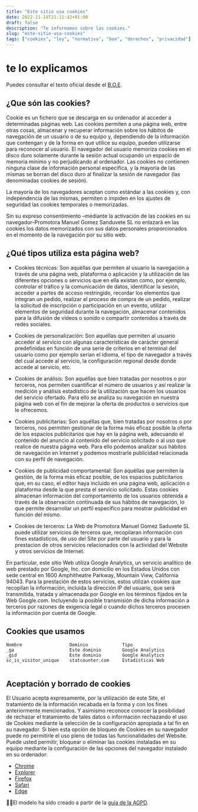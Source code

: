 ```yaml
---
title: "Este sitio usa cookies"
date: 2022-11-19T21:11:42+01:00
draft: false
description: "Te informamos sobre las cookies."
slug: "este-sitio-usa-cookies"
tags: ["cookies", "ley", "normativa", "boe", "derechos", "privacidad"]
---
```


# te lo explicamos

Puedes consultar el texto oficial desde el [B.O.E](https://www.boe.es/eli/es/lo/2018/12/05/3/con).

## ¿Que són las cookies?

Cookie es un fichero que se descarga en su ordenador al acceder a determinadas páginas web. Las cookies permiten a una página web, entre otras cosas, almacenar y recuperar información sobre los hábitos de navegación de un usuario o de su equipo y, dependiendo de la información que contengan y de la forma en que utilice su equipo, pueden utilizarse para reconocer al usuario. El navegador del usuario memoriza cookies en el disco duro solamente durante la sesión actual ocupando un espacio de memoria mínimo y no perjudicando al ordenador. Las cookies no contienen ninguna clase de información personal específica, y la mayoría de las mismas se borran del disco duro al finalizar la sesión de navegador (las denominadas cookies de sesión).

La mayoría de los navegadores aceptan como estándar a las cookies y, con independencia de las mismas, permiten o impiden en los ajustes de seguridad las cookies temporales o memorizadas.

Sin su expreso consentimiento –mediante la activación de las cookies en su navegador–Promotora Manuel Gomez Sanduvete SL no enlazará en las cookies los datos memorizados con sus datos personales proporcionados en el momento de la navegación por su sitio web.

## ¿Qué tipos utiliza esta página web?

- Cookies técnicas: Son aquéllas que permiten al usuario la navegación a través de una página web, plataforma o aplicación y la utilización de las diferentes opciones o servicios que en ella existan como, por ejemplo, controlar el tráfico y la comunicación de datos, identificar la sesión, acceder a partes de acceso restringido, recordar los elementos que integran un pedido, realizar el proceso de compra de un pedido, realizar la solicitud de inscripción o participación en un evento, utilizar elementos de seguridad durante la navegación, almacenar contenidos para la difusión de videos o sonido o compartir contenidos a través de redes sociales.

- Cookies de personalización: Son aquéllas que permiten al usuario acceder al servicio con algunas características de carácter general predefinidas en función de una serie de criterios en el terminal del usuario como por ejemplo serian el idioma, el tipo de navegador a través del cual accede al servicio, la configuración regional desde donde accede al servicio, etc.

- Cookies de análisis: Son aquéllas que bien tratadas por nosotros o por terceros, nos permiten cuantificar el número de usuarios y así realizar la medición y análisis estadístico de la utilización que hacen los usuarios del servicio ofertado. Para ello se analiza su navegación en nuestra página web con el fin de mejorar la oferta de productos o servicios que le ofrecemos.

- Cookies publicitarias: Son aquéllas que, bien tratadas por nosotros o por terceros, nos permiten gestionar de la forma más eficaz posible la oferta de los espacios publicitarios que hay en la página web, adecuando el contenido del anuncio al contenido del servicio solicitado o al uso que realice de nuestra página web. Para ello podemos analizar sus hábitos de navegación en Internet y podemos mostrarle publicidad relacionada con su perfil de navegación.

- Cookies de publicidad comportamental: Son aquéllas que permiten la gestión, de la forma más eficaz posible, de los espacios publicitarios que, en su caso, el editor haya incluido en una página web, aplicación o plataforma desde la que presta el servicio solicitado. Estas cookies almacenan información del comportamiento de los usuarios obtenida a través de la observación continuada de sus hábitos de navegación, lo que permite desarrollar un perfil específico para mostrar publicidad en función del mismo.

- Cookies de terceros: La Web de Promotora Manuel Gomez Saduvete SL puede utilizar servicios de terceros que, recopilaran información con fines estadísticos, de uso del Site por parte del usuario y para la prestacion de otros servicios relacionados con la actividad del Website y otros servicios de Internet.


En particular, este sitio Web utiliza Google Analytics, un servicio analítico de web prestado por Google, Inc. con domicilio en los Estados Unidos con sede central en 1600 Amphitheatre Parkway, Mountain View, California 94043. Para la prestación de estos servicios, estos utilizan cookies que recopilan la información, incluida la dirección IP del usuario, que será transmitida, tratada y almacenada por Google en los términos fijados en la Web Google.com. Incluyendo la posible transmisión de dicha información a terceros por razones de exigencia legal o cuando dichos terceros procesen la información por cuenta de Google.

## Cookies que usamos

```shell
Nombre      	        Dominio     	    Tipo
_ga	                    Este dominio       	Google Analytics
_gid	                Este dominio	    Google Analytics
sc_is_visitor_unique	statcounter.com	    Estadisticas Web


```

## Aceptación y borrado de cookies

El Usuario acepta expresamente, por la utilización de este Site, el tratamiento de la información recabada en la forma y con los fines anteriormente mencionados. Y asimismo reconoce conocer la posibilidad de rechazar el tratamiento de tales datos o información rechazando el uso de Cookies mediante la selección de la configuración apropiada a tal fin en su navegador. Si bien esta opción de bloqueo de Cookies en su navegador puede no permitirle el uso pleno de todas las funcionalidades del Website.
Puede usted permitir, bloquear o eliminar las cookies instaladas en su equipo mediante la configuración de las opciones del navegador instalado en su ordenador:

- [Chrome](http://support.google.com/chrome/bin/answer.py?hl=es&amp;answer=95647)
- [Explorer](https://support.microsoft.com/es-es/help/17442/windows-internet-explorer-delete-manage-cookies)
- [Firefox](http://support.mozilla.org/es/kb/habilitar-y-deshabilitar-cookies-que-los-sitios-we)
- [Safari](https://support.apple.com/kb/PH19214?viewlocale=es_ES&amp;locale=es_ES)
- [Edge](https://support.microsoft.com/es-es/help/10607/microsoft-edge-view-delete-browser-history)
                            
🙋‍♀️El modelo ha sido creado a partir de la [guía de la AGPD](http://www.agpd.es/portalwebAGPD/canaldocumentacion/publicaciones/common/Guias/Guia_Cookies.pdf).

